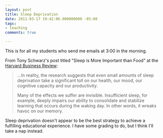 ```yaml
---
layout: post
title: Sleep Deprivation
date: 2011-03-17 19:42:06.000000000 -05:00
tags:
- teaching 
comments: true

---
```

<p>This is for all my students who send me emails at 3:00 in the morning.</p>
<p>From Tony Schwarz's post titled "Sleep is More Important than Food" at the <a href="http://bit.ly/hC4REa">Harvard Business Review</a>:</p>
<blockquote>
<p>&hellip;In reality, the research suggests that even small amounts of sleep deprivation take a significant toll on our health, our mood, our cognitive capacity and our productivity.</p>
<p>Many of the effects we suffer are invisible. Insufficient sleep, for example, deeply impairs our ability to consolidate and stabilize learning that occurs during the waking day. In other words, it wreaks havoc on our memory.</p>
</blockquote>
<p>Sleep deprivation doesn't appear to be the best strategy to achieve a fulfilling educational experience. I have some grading to do, but I think I'll take a nap instead.</p>
